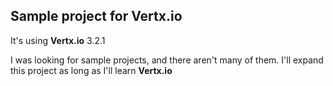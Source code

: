 ## Sample project for Vertx.io
It's using **Vertx.io** 3.2.1

I was looking for sample projects, and there aren't many of them. 
I'll expand this project as long as I'll learn **Vertx.io**

